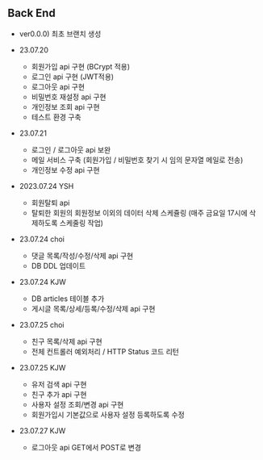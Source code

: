 ## Back End

- ver0.0.0) 최초 브랜치 생성

- 23.07.20
    - 회원가입 api 구현 (BCrypt 적용)
    - 로그인 api 구현 (JWT적용)
    - 로그아웃 api 구현
    - 비밀번호 재설정 api 구현
    - 개인정보 조회 api 구현
    - 테스트 환경 구축

- 23.07.21
    - 로그인 / 로그아웃 api 보완
    - 메일 서비스 구축 (회원가입 / 비밀번호 찾기 시 임의 문자열 메일로 전송)
    - 개인정보 수정 api 구현

- 2023.07.24 YSH
  - 회원탈퇴 api
  - 탈퇴한 회원의 회원정보 이외의 데이터 삭제 스케쥴링 (매주 금요일 17시에 삭제하도록 스케줄링 작업)

- 23.07.24 choi
  - 댓글 목록/작성/수정/삭제 api 구현
  - DB DDL 업데이트

- 23.07.24 KJW
  - DB articles 테이블 추가
  - 게시글 목록/상세/등록/수정/삭제 api 구현

- 23.07.25 choi
  - 친구 목록/삭제 api 구현
  - 전체 컨트롤러 예외처리 / HTTP Status 코드 리턴

- 23.07.25 KJW
  - 유저 검색 api 구현
  - 친구 추가 api 구현
  - 사용자 설정 조회/변경 api 구현
  - 회원가입시 기본값으로 사용자 설정 등록하도록 수정

- 23.07.27 KJW
  - 로그아웃 api GET에서 POST로 변경